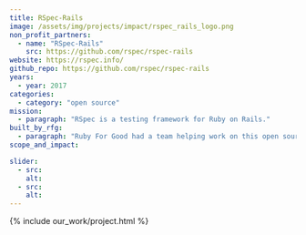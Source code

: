 ```yaml
---
title: RSpec-Rails
image: /assets/img/projects/impact/rspec_rails_logo.png
non_profit_partners:
  - name: "RSpec-Rails"
    src: https://github.com/rspec/rspec-rails
website: https://rspec.info/
github_repo: https://github.com/rspec/rspec-rails
years:
  - year: 2017
categories: 
  - category: "open source"
mission:
  - paragraph: "RSpec is a testing framework for Ruby on Rails."
built_by_rfg:
  - paragraph: "Ruby For Good had a team helping work on this open source project during our event."
scope_and_impact:

slider:
  - src:
    alt:
  - src:
    alt:
---
```


{% include our_work/project.html %}
